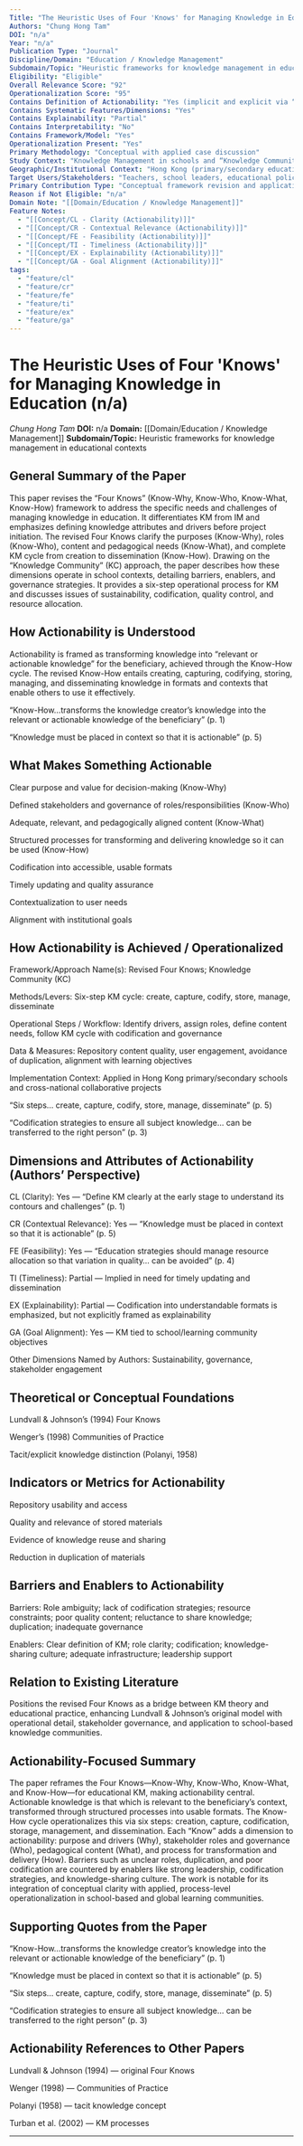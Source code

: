 ```yaml
---
Title: "The Heuristic Uses of Four 'Knows' for Managing Knowledge in Education"
Authors: "Chung Hong Tam"
DOI: "n/a"
Year: "n/a"
Publication Type: "Journal"
Discipline/Domain: "Education / Knowledge Management"
Subdomain/Topic: "Heuristic frameworks for knowledge management in educational contexts"
Eligibility: "Eligible"
Overall Relevance Score: "92"
Operationalization Score: "95"
Contains Definition of Actionability: "Yes (implicit and explicit via “relevant or actionable knowledge” in Know-How cycle)"
Contains Systematic Features/Dimensions: "Yes"
Contains Explainability: "Partial"
Contains Interpretability: "No"
Contains Framework/Model: "Yes"
Operationalization Present: "Yes"
Primary Methodology: "Conceptual with applied case discussion"
Study Context: "Knowledge Management in schools and “Knowledge Community” projects (Hong Kong and international collaborative learning projects)"
Geographic/Institutional Context: "Hong Kong (primary/secondary education), cross-national projects"
Target Users/Stakeholders: "Teachers, school leaders, educational policymakers, students"
Primary Contribution Type: "Conceptual framework revision and application to education"
Reason if Not Eligible: "n/a"
Domain Note: "[[Domain/Education / Knowledge Management]]"
Feature Notes:
  - "[[Concept/CL - Clarity (Actionability)]]"
  - "[[Concept/CR - Contextual Relevance (Actionability)]]"
  - "[[Concept/FE - Feasibility (Actionability)]]"
  - "[[Concept/TI - Timeliness (Actionability)]]"
  - "[[Concept/EX - Explainability (Actionability)]]"
  - "[[Concept/GA - Goal Alignment (Actionability)]]"
tags:
  - "feature/cl"
  - "feature/cr"
  - "feature/fe"
  - "feature/ti"
  - "feature/ex"
  - "feature/ga"
---
```

# The Heuristic Uses of Four 'Knows' for Managing Knowledge in Education (n/a)
*Chung Hong Tam*
**DOI:** n/a
**Domain:** [[Domain/Education / Knowledge Management]]
**Subdomain/Topic:** Heuristic frameworks for knowledge management in educational contexts

## General Summary of the Paper
This paper revises the “Four Knows” (Know-Why, Know-Who, Know-What, Know-How) framework to address the specific needs and challenges of managing knowledge in education. It differentiates KM from IM and emphasizes defining knowledge attributes and drivers before project initiation. The revised Four Knows clarify the purposes (Know-Why), roles (Know-Who), content and pedagogical needs (Know-What), and complete KM cycle from creation to dissemination (Know-How). Drawing on the “Knowledge Community” (KC) approach, the paper describes how these dimensions operate in school contexts, detailing barriers, enablers, and governance strategies. It provides a six-step operational process for KM and discusses issues of sustainability, codification, quality control, and resource allocation.

## How Actionability is Understood
Actionability is framed as transforming knowledge into “relevant or actionable knowledge” for the beneficiary, achieved through the Know-How cycle. The revised Know-How entails creating, capturing, codifying, storing, managing, and disseminating knowledge in formats and contexts that enable others to use it effectively.

  
“Know-How…transforms the knowledge creator’s knowledge into the relevant or actionable knowledge of the beneficiary” (p. 1)  

  
“Knowledge must be placed in context so that it is actionable” (p. 5)

## What Makes Something Actionable
Clear purpose and value for decision-making (Know-Why)

Defined stakeholders and governance of roles/responsibilities (Know-Who)

Adequate, relevant, and pedagogically aligned content (Know-What)

Structured processes for transforming and delivering knowledge so it can be used (Know-How)

Codification into accessible, usable formats

Timely updating and quality assurance

Contextualization to user needs

Alignment with institutional goals

## How Actionability is Achieved / Operationalized
Framework/Approach Name(s): Revised Four Knows; Knowledge Community (KC)

Methods/Levers: Six-step KM cycle: create, capture, codify, store, manage, disseminate

Operational Steps / Workflow: Identify drivers, assign roles, define content needs, follow KM cycle with codification and governance

Data &amp; Measures: Repository content quality, user engagement, avoidance of duplication, alignment with learning objectives

Implementation Context: Applied in Hong Kong primary/secondary schools and cross-national collaborative projects

  
“Six steps… create, capture, codify, store, manage, disseminate” (p. 5)  

  
“Codification strategies to ensure all subject knowledge… can be transferred to the right person” (p. 3)

## Dimensions and Attributes of Actionability (Authors’ Perspective)
CL (Clarity): Yes — “Define KM clearly at the early stage to understand its contours and challenges” (p. 1)

CR (Contextual Relevance): Yes — “Knowledge must be placed in context so that it is actionable” (p. 5)

FE (Feasibility): Yes — “Education strategies should manage resource allocation so that variation in quality… can be avoided” (p. 4)

TI (Timeliness): Partial — Implied in need for timely updating and dissemination

EX (Explainability): Partial — Codification into understandable formats is emphasized, but not explicitly framed as explainability

GA (Goal Alignment): Yes — KM tied to school/learning community objectives

Other Dimensions Named by Authors: Sustainability, governance, stakeholder engagement

## Theoretical or Conceptual Foundations
Lundvall &amp; Johnson’s (1994) Four Knows

Wenger’s (1998) Communities of Practice

Tacit/explicit knowledge distinction (Polanyi, 1958)

## Indicators or Metrics for Actionability
Repository usability and access

Quality and relevance of stored materials

Evidence of knowledge reuse and sharing

Reduction in duplication of materials

## Barriers and Enablers to Actionability
Barriers: Role ambiguity; lack of codification strategies; resource constraints; poor quality content; reluctance to share knowledge; duplication; inadequate governance

Enablers: Clear definition of KM; role clarity; codification; knowledge-sharing culture; adequate infrastructure; leadership support

## Relation to Existing Literature
Positions the revised Four Knows as a bridge between KM theory and educational practice, enhancing Lundvall &amp; Johnson’s original model with operational detail, stakeholder governance, and application to school-based knowledge communities.

## Actionability-Focused Summary
The paper reframes the Four Knows—Know-Why, Know-Who, Know-What, and Know-How—for educational KM, making actionability central. Actionable knowledge is that which is relevant to the beneficiary’s context, transformed through structured processes into usable formats. The Know-How cycle operationalizes this via six steps: creation, capture, codification, storage, management, and dissemination. Each “Know” adds a dimension to actionability: purpose and drivers (Why), stakeholder roles and governance (Who), pedagogical content (What), and process for transformation and delivery (How). Barriers such as unclear roles, duplication, and poor codification are countered by enablers like strong leadership, codification strategies, and knowledge-sharing culture. The work is notable for its integration of conceptual clarity with applied, process-level operationalization in school-based and global learning communities.

## Supporting Quotes from the Paper
“Know-How…transforms the knowledge creator’s knowledge into the relevant or actionable knowledge of the beneficiary” (p. 1)  

“Knowledge must be placed in context so that it is actionable” (p. 5)  

“Six steps… create, capture, codify, store, manage, disseminate” (p. 5)  

“Codification strategies to ensure all subject knowledge… can be transferred to the right person” (p. 3)

## Actionability References to Other Papers
Lundvall &amp; Johnson (1994) — original Four Knows

Wenger (1998) — Communities of Practice

Polanyi (1958) — tacit knowledge concept

Turban et al. (2002) — KM processes

---
